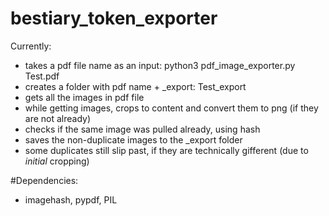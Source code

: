 # bestiary_token_exporter
Currently:
 - takes a pdf file name as an input: python3 pdf_image_exporter.py Test.pdf
 - creates a folder with pdf name + _export: Test_export
 - gets all the images in pdf file
 - while getting images, crops to content and convert them to png (if they are not already)
 - checks if the same image was pulled already, using hash
 - saves the non-duplicate images to the _export folder
 - some duplicates still slip past, if they are technically gifferent (due to *initial* cropping)

#Dependencies:
- imagehash, pypdf, PIL
